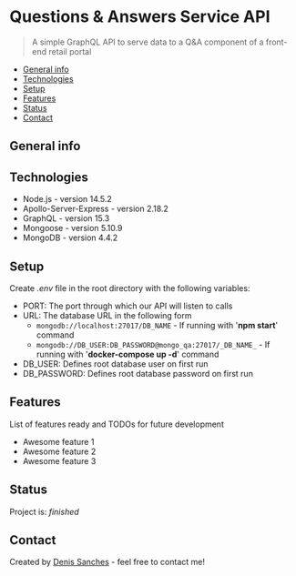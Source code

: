 # Questions & Answers Service API

> A simple GraphQL API to serve data to a Q&A component of a front-end retail portal

- [General info](#general-info)
- [Technologies](#technologies)
- [Setup](#setup)
- [Features](#features)
- [Status](#status)
- [Contact](#contact)

## General info

## Technologies

- Node.js - version 14.5.2
- Apollo-Server-Express - version 2.18.2
- GraphQL - version 15.3
- Mongoose - version 5.10.9
- MongoDB - version 4.4.2

## Setup

Create _.env_ file in the root directory with the following variables:

- PORT: The port through which our API will listen to calls
- URL: The database URL in the following form
  - `mongodb://localhost:27017/DB_NAME` - If running with '**npm start**' command
  - `mongodb://DB_USER:DB_PASSWORD@mongo_qa:27017/_DB_NAME_` - If running with '**docker-compose up -d**' command
- DB_USER: Defines root database user on first run
- DB_PASSWORD: Defines root database password on first run

## Features

List of features ready and TODOs for future development

- Awesome feature 1
- Awesome feature 2
- Awesome feature 3

## Status

Project is: _finished_

## Contact

Created by [Denis Sanches](https://github.com/efir-tractatus) - feel free to contact me!
